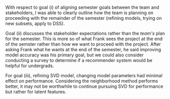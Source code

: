 With respect to goal (i) of aligning semester goals between the team and stakeholders, I was able to clearly outline how the team is planning on proceeding with the remainder of the semester (refining models, trying on new subsets, apply to DSS). 

Goal (ii) discusses the stakeholder expectations rather than the _team's_ plan for the semester. This is more so of what Frank sees the project at the end of the semster rather than how we want to proceed with the project. After asking Frank what he wants at the end of the semester, he said improving model accuracy was his primary goal, but we could also consider conducting a survey to determine if a recommender system would be helpful for undergrads. 

For goal (iii), refining SVD model, changing model parameters had minimal effect on performance. Considering the neighborhood method performs better, it may not be worthwhile to continue pursuing SVD for performance but rather for latent features.

<!-- gjh: your report tells a clear story but it is missing any links or evidence of progress.  You must share artifacts of progress through git commits or files (see the Sakai page under Resources/Assignments). 
-->